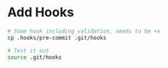 # Add Hooks

```bash
# Some hook including validation, needs to be +x
cp .hooks/pre-commit .git/hooks

# Test it out
source .git/hooks

```
